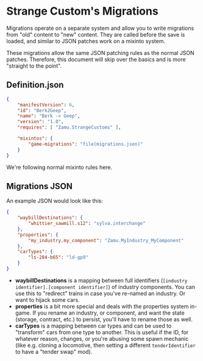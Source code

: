 # Strange Custom's Migrations

Migrations operate on a separate system and allow you to write migrations from "old" content to "new" content.
They are called before the save is loaded, and similar to JSON patches work on a mixinto system.

These migrations allow the same JSON patching rules as the normal JSON patches. Therefore, this document will skip over
the basics and is more "straight to the point".


## Definition.json

```json
{
	"manifestVersion": 6,
	"id": "Berk2Geep",
	"name": "Berk -> Geep",
	"version": "1.0",
	"requires": [ "Zamu.StrangeCustoms" ],

	"mixintos": {
		"game-migrations": "file(migrations.json)"
	}
}
```

We're following normal mixinto rules here.

## Migrations JSON

An example JSON would look like this:

```json
{
	"waybillDestinations": {
		"whittier_sawmill.s12": "sylva.interchange"
	},
	"properties": {
		"my_industry.my_component": "Zamu.MyIndustry_MyComponent"
	},
	"carTypes": {
		"ls-284-b65": "ld-gp9"
	}
}
```

- **waybillDestinations** is a mapping between full identifiers (`[industry identifier].[component identifier]`) of industry components. You can use this to "redirect" trains in case you've re-named an industry. Or want to hijack some cars.
- **properties** is a bit more special and deals with the properties system in-game. If you rename an industry, or component, and want the state (storage, contract, etc.) to persist, you'll have to rename those as well.
- **carTypes** is a mapping between car types and can be used to "transform" cars from one type to another. This is useful if the ID, for whatever reason, changes, or you're abusing some spawn mechanic (like e.g. cloning a locomotive, then setting a different `tenderIdentifier` to have a "tender swap" mod).